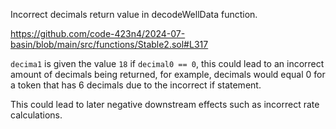 Incorrect decimals return value in decodeWellData function. 

https://github.com/code-423n4/2024-07-basin/blob/main/src/functions/Stable2.sol#L317

```decima1``` is given the value ```18``` if ```decimal0 == 0```, this could lead to an incorrect amount of decimals being returned, for example, decimals would equal 0 for a token that has 6 decimals due to the incorrect if statement. 

This could lead to later negative downstream effects such as incorrect rate calculations. 
